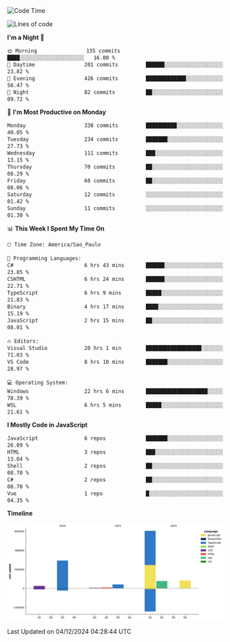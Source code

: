 <!--START_SECTION:waka-->
![Code Time](http://img.shields.io/badge/Code%20Time-2%2C929%20hrs%2045%20mins-blue)

![Lines of code](https://img.shields.io/badge/From%20Hello%20World%20I%27ve%20Written-1.1%20million%20lines%20of%20code-blue)

**I'm a Night 🦉** 

```text
🌞 Morning                135 commits         ████░░░░░░░░░░░░░░░░░░░░░   16.00 % 
🌆 Daytime                201 commits         ██████░░░░░░░░░░░░░░░░░░░   23.82 % 
🌃 Evening                426 commits         █████████████░░░░░░░░░░░░   50.47 % 
🌙 Night                  82 commits          ██░░░░░░░░░░░░░░░░░░░░░░░   09.72 % 
```
📅 **I'm Most Productive on Monday** 

```text
Monday                   338 commits         ██████████░░░░░░░░░░░░░░░   40.05 % 
Tuesday                  234 commits         ███████░░░░░░░░░░░░░░░░░░   27.73 % 
Wednesday                111 commits         ███░░░░░░░░░░░░░░░░░░░░░░   13.15 % 
Thursday                 70 commits          ██░░░░░░░░░░░░░░░░░░░░░░░   08.29 % 
Friday                   68 commits          ██░░░░░░░░░░░░░░░░░░░░░░░   08.06 % 
Saturday                 12 commits          ░░░░░░░░░░░░░░░░░░░░░░░░░   01.42 % 
Sunday                   11 commits          ░░░░░░░░░░░░░░░░░░░░░░░░░   01.30 % 
```


📊 **This Week I Spent My Time On** 

```text
🕑︎ Time Zone: America/Sao_Paulo

💬 Programming Languages: 
C#                       6 hrs 43 mins       ██████░░░░░░░░░░░░░░░░░░░   23.85 % 
CSHTML                   6 hrs 24 mins       ██████░░░░░░░░░░░░░░░░░░░   22.71 % 
TypeScript               6 hrs 9 mins        █████░░░░░░░░░░░░░░░░░░░░   21.83 % 
Binary                   4 hrs 17 mins       ████░░░░░░░░░░░░░░░░░░░░░   15.19 % 
JavaScript               2 hrs 15 mins       ██░░░░░░░░░░░░░░░░░░░░░░░   08.01 % 

🔥 Editors: 
Visual Studio            20 hrs 1 min        ██████████████████░░░░░░░   71.03 % 
VS Code                  8 hrs 10 mins       ███████░░░░░░░░░░░░░░░░░░   28.97 % 

💻 Operating System: 
Windows                  22 hrs 6 mins       ████████████████████░░░░░   78.39 % 
WSL                      6 hrs 5 mins        █████░░░░░░░░░░░░░░░░░░░░   21.61 % 
```

**I Mostly Code in JavaScript** 

```text
JavaScript               6 repos             ███████░░░░░░░░░░░░░░░░░░   26.09 % 
HTML                     3 repos             ███░░░░░░░░░░░░░░░░░░░░░░   13.04 % 
Shell                    2 repos             ██░░░░░░░░░░░░░░░░░░░░░░░   08.70 % 
C#                       2 repos             ██░░░░░░░░░░░░░░░░░░░░░░░   08.70 % 
Vue                      1 repo              █░░░░░░░░░░░░░░░░░░░░░░░░   04.35 % 
```



**Timeline**

![Lines of Code chart](https://raw.githubusercontent.com/jonhoffmam/jonhoffmam/master/assets/bar_graph.png)


 Last Updated on 04/12/2024 04:28:44 UTC
<!--END_SECTION:waka-->
